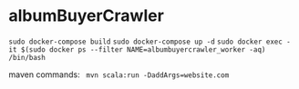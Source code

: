 # albumBuyerCrawler

`sudo docker-compose build`
`sudo docker-compose up -d`
`sudo docker exec -it $(sudo docker ps --filter NAME=albumbuyercrawler_worker -aq) /bin/bash`

maven commands:
` mvn scala:run -DaddArgs=website.com`
